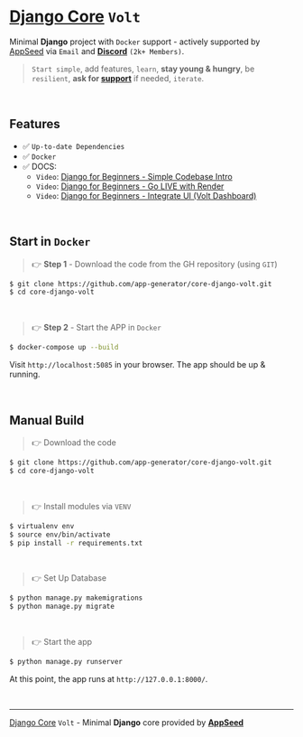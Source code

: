 # [Django Core](https://github.com/app-generator/core-django) `Volt`

Minimal **Django** project with `Docker` support - actively supported by [AppSeed](https://appseed.us/) via `Email` and **[Discord](https://discord.gg/fZC6hup)** `(2k+ Members)`.

> `Start simple`, add features, `learn`, **stay young & hungry**, be `resilient`, **ask for [support](https://appseed.us/support/)** if needed, `iterate`.

<br /> 

## Features

- ✅ `Up-to-date Dependencies`
- ✅ `Docker`
- ✅ DOCS:
  - `Video`: [Django for Beginners - Simple Codebase Intro](https://www.youtube.com/watch?v=dVybpJRwbmc)
  - `Video`: [Django for Beginners - Go LIVE with Render](https://www.youtube.com/watch?v=JyzjVYMuzBQ)
  - `Video`: [Django for Beginners - Integrate UI (Volt Dashboard)](https://www.youtube.com/watch?v=gqw0Bs67lM4)

<br />

## Start in `Docker`

> 👉 **Step 1** - Download the code from the GH repository (using `GIT`) 

```bash
$ git clone https://github.com/app-generator/core-django-volt.git
$ cd core-django-volt
```

<br />

> 👉 **Step 2** - Start the APP in `Docker`

```bash
$ docker-compose up --build 
```

Visit `http://localhost:5085` in your browser. The app should be up & running.

<br />

## Manual Build 

> 👉 Download the code  

```bash
$ git clone https://github.com/app-generator/core-django-volt.git
$ cd core-django-volt
```

<br />

> 👉 Install modules via `VENV`  

```bash
$ virtualenv env
$ source env/bin/activate
$ pip install -r requirements.txt
```

<br />

> 👉 Set Up Database

```bash
$ python manage.py makemigrations
$ python manage.py migrate
```

<br />

> 👉 Start the app

```bash
$ python manage.py runserver
```

At this point, the app runs at `http://127.0.0.1:8000/`. 

<br />

---
[Django Core](https://github.com/app-generator/core-django) `Volt` - Minimal **Django** core provided by **[AppSeed](https://appseed.us/)**
